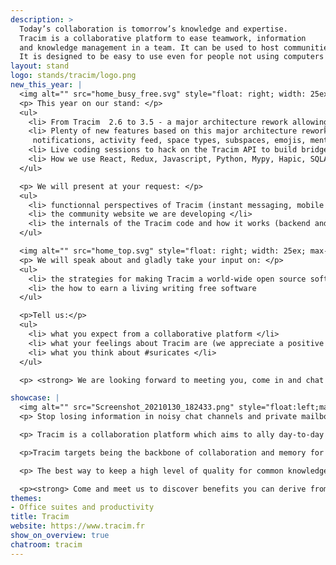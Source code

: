 ```yaml
---
description: >
  Today’s collaboration is tomorrow’s knowledge and expertise.
  Tracim is a collaborative platform to ease teamwork, information
  and knowledge management in a team. It can be used to host communities and workgroups.
  It is designed to be easy to use even for people not using computers on a daily basis.
layout: stand
logo: stands/tracim/logo.png
new_this_year: |
  <img alt="" src="home_busy_free.svg" style="float: right; width: 25ex; max-width: 45%; margin-left: 1ex; border: 1px solid silver; margin-right: 1ex" />
  <p> This year on our stand: </p>
  <ul>
    <li> From Tracim  2.6 to 3.5 - a major architecture rework allowing real time updates </li>
    <li> Plenty of new features based on this major architecture rework : live messaging,
     notifications, activity feed, space types, subspaces, emojis, mentions… </li>
    <li> Live coding sessions to hack on the Tracim API to build bridges, bots, task automation and more! </li>
    <li> How we use React, Redux, Javascript, Python, Mypy, Hapic, SQLAchemy, Pushpin, Server-Sent Events and other components of our stack. </li>
  </ul>

  <p> We will present at your request: </p>
  <ul>
    <li> functionnal perspectives of Tracim (instant messaging, mobile application, custom forms…) </li>
    <li> the community website we are developing </li>
    <li> the internals of the Tracim code and how it works (backend and frontend).
  </ul>

  <img alt="" src="home_top.svg" style="float: right; width: 25ex; max-width: 45%; margin-left: 1ex; border: 1px solid silver" />
  <p> We will speak about and gladly take your input on: </p>
  <ul>
    <li> the strategies for making Tracim a world-wide open source software
    <li> the how to earn a living writing free software
  </ul>

  <p>Tell us:</p>
  <ul>
    <li> what you expect from a collaborative platform </li>
    <li> what your feelings about Tracim are (we appreciate a positive feedback, but we encourage constructive critcism which will enable us to build the best software) </li>
    <li> what you think about #suricates </li>
  </ul>

  <p> <strong> We are looking forward to meeting you, come in and chat with us!</strong></p>

showcase: |
  <img alt="" src="Screenshot_20210130_182433.png" style="float:left;max-width:calc(min(35ex, 50%));margin-top:-5px" />
  <p> Stop losing information in noisy chat channels and private mailboxes! </p>

  <p> Tracim is a collaboration platform which aims to ally day-to-day team work and shared knowledge management. It allows easy information sharing between team members. </p>

  <p>Tracim targets being the backbone of collaboration and memory for teams and workgroups.</p>

  <p> The best way to keep a high level of quality for common knowledge in a team is to allow every member to easily share their knowledge and to make this information as open as possible. Everybody should be able to contribute, even people who are not at ease with computers, because they likely have a strong field experience.</p>

  <p><strong> Come and meet us to discover benefits you can derive from using Tracim!</strong></p>
themes:
- Office suites and productivity
title: Tracim
website: https://www.tracim.fr
show_on_overview: true
chatroom: tracim
---
```

